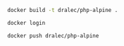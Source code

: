 

```bash
docker build -t dralec/php-alpine .
```

```bash
docker login
```


```bashp
docker push dralec/php-alpine
```
